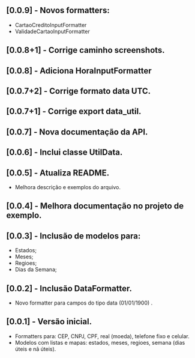 ## [0.0.9] - Novos formatters:

- CartaoCreditoInputFormatter
- ValidadeCartaoInputFormatter

## [0.0.8+1] - Corrige caminho screenshots.

## [0.0.8] - Adiciona HoraInputFormatter

## [0.0.7+2] - Corrige formato data UTC.

## [0.0.7+1] - Corrige export data_util.

## [0.0.7] - Nova documentação da API.

## [0.0.6] - Inclui classe UtilData.

## [0.0.5] - Atualiza README.

- Melhora descrição e exemplos do arquivo.

## [0.0.4] - Melhora documentação no projeto de exemplo.

## [0.0.3] - Inclusão de modelos para:

- Estados;
- Meses;
- Regioes;
- Dias da Semana;

## [0.0.2] - Inclusão DataFormatter.

- Novo formatter para campos do tipo data (01/01/1900) .

## [0.0.1] - Versão inicial.

- Formatters para: CEP, CNPJ, CPF, real (moeda), telefone fixo e celular.
- Modelos com listas e mapas: estados, meses, regioes, semana (dias úteis e nã úteis).
